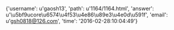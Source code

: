{'username': u'gaosh13', 'path': u'1164/1164.html', 'answer': u'\u5bf9ucore\u6574\u4f53\u4e86\u89e3\u4e0d\u591f', 'email': u'gsh0818@126.com', 'time': '2016-02-28:10:04:49'}